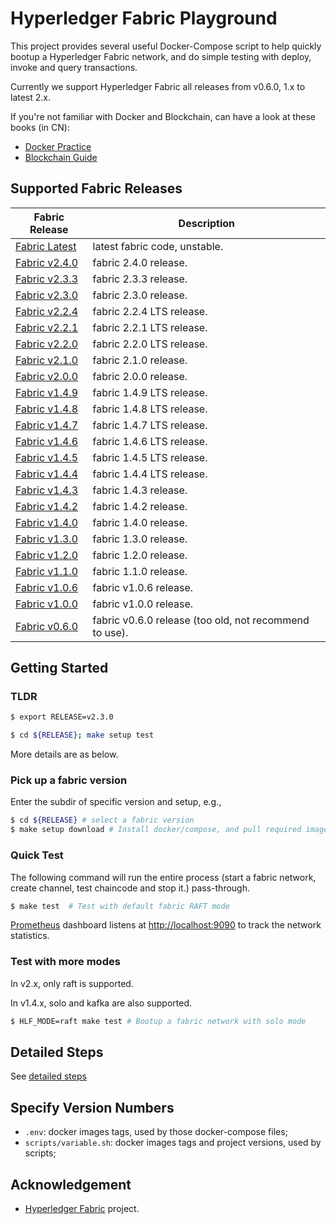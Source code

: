 # Hyperledger Fabric Playground

This project provides several useful Docker-Compose script to help quickly bootup a Hyperledger Fabric network, and do simple testing with deploy, invoke and query transactions.

Currently we support Hyperledger Fabric all releases from v0.6.0, 1.x to latest 2.x.

If you're not familiar with Docker and Blockchain, can have a look at these books (in CN):

* [Docker Practice](https://github.com/yeasy/docker_practice)
* [Blockchain Guide](https://github.com/yeasy/blockchain_guide)

## Supported Fabric Releases

Fabric Release | Description
--- | ---
[Fabric Latest](latest/) | latest fabric code, unstable.
[Fabric v2.4.0](v2.4.0/) | fabric 2.4.0 release.
[Fabric v2.3.3](v2.3.3/) | fabric 2.3.3 release.
[Fabric v2.3.0](v2.3.0/) | fabric 2.3.0 release.
[Fabric v2.2.4](v2.2.4/) | fabric 2.2.4 LTS release.
[Fabric v2.2.1](v2.2.1/) | fabric 2.2.1 LTS release.
[Fabric v2.2.0](v2.2.0/) | fabric 2.2.0 LTS release.
[Fabric v2.1.0](v2.1.0/) | fabric 2.1.0 release.
[Fabric v2.0.0](v2.0.0/) | fabric 2.0.0 release.
[Fabric v1.4.9](v1.4.9/) | fabric 1.4.9 LTS release.
[Fabric v1.4.8](v1.4.8/) | fabric 1.4.8 LTS release.
[Fabric v1.4.7](v1.4.7/) | fabric 1.4.7 LTS release.
[Fabric v1.4.6](v1.4.6/) | fabric 1.4.6 LTS release.
[Fabric v1.4.5](v1.4.5/) | fabric 1.4.5 LTS release.
[Fabric v1.4.4](v1.4.4/) | fabric 1.4.4 LTS release.
[Fabric v1.4.3](v1.4.3/) | fabric 1.4.3 release.
[Fabric v1.4.2](v1.4.2/) | fabric 1.4.2 release.
[Fabric v1.4.0](v1.4.0/) | fabric 1.4.0 release.
[Fabric v1.3.0](v1.3.0/) | fabric 1.3.0 release.
[Fabric v1.2.0](v1.2.0/) | fabric 1.2.0 release.
[Fabric v1.1.0](v1.1.0/) | fabric 1.1.0 release.
[Fabric v1.0.6](v1.0.6/) | fabric v1.0.6 release.
[Fabric v1.0.0](v1.0.0/) | fabric v1.0.0 release.
[Fabric v0.6.0](v0.6.0/) | fabric v0.6.0 release (too old, not recommend to use).

## Getting Started

### TLDR

```bash
$ export RELEASE=v2.3.0
```

```bash
$ cd ${RELEASE}; make setup test
```

More details are as below.

### Pick up a fabric version

Enter the subdir of specific version and setup, e.g.,

```bash
$ cd ${RELEASE} # select a fabric version
$ make setup download # Install docker/compose, and pull required images
```

### Quick Test

The following command will run the entire process (start a fabric network, create channel, test chaincode and stop it.) pass-through.

```bash
$ make test  # Test with default fabric RAFT mode
```

[Prometheus](https://prometheus.io) dashboard listens at [http://localhost:9090](http://localhost:9090) to track the network statistics.

### Test with more modes

In v2.x, only raft is supported.

In v1.4.x, solo and kafka are also supported.

```bash
$ HLF_MODE=raft make test # Bootup a fabric network with solo mode
```

## Detailed Steps

See [detailed steps](docs/steps.md)

## Specify Version Numbers

* `.env`: docker images tags, used by those docker-compose files;
* `scripts/variable.sh`: docker images tags and project versions, used by scripts;

## Acknowledgement

* [Hyperledger Fabric](https://github.com/hyperledger/fabric/) project.
